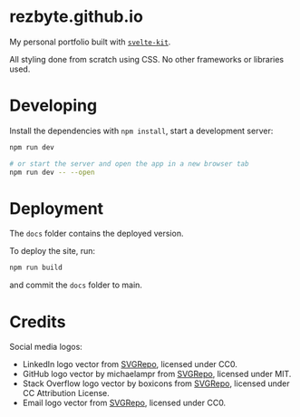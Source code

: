 # rezbyte.github.io

My personal portfolio built with [`svelte-kit`](https://kit.svelte.dev/).

All styling done from scratch using CSS.
No other frameworks or libraries used.

# Developing

Install the dependencies with `npm install`, start a development server:

```bash
npm run dev

# or start the server and open the app in a new browser tab
npm run dev -- --open
```

# Deployment

The `docs` folder contains the deployed version.

To deploy the site, run:

```bash
npm run build
```

and commit the `docs` folder to main.

# Credits

Social media logos:

- LinkedIn logo vector from [SVGRepo](https://www.svgrepo.com/svg/128403/linkedin), licensed under CC0.
- GitHub logo vector by michaelampr from [SVGRepo](https://www.svgrepo.com/svg/360450/github), licensed under MIT.
- Stack Overflow logo vector by boxicons from [SVGRepo](https://www.svgrepo.com/svg/333608/stack-overflow), licensed under CC Attribution License.
- Email logo vector from [SVGRepo](https://www.svgrepo.com/svg/14478/email), licensed under CC0.

